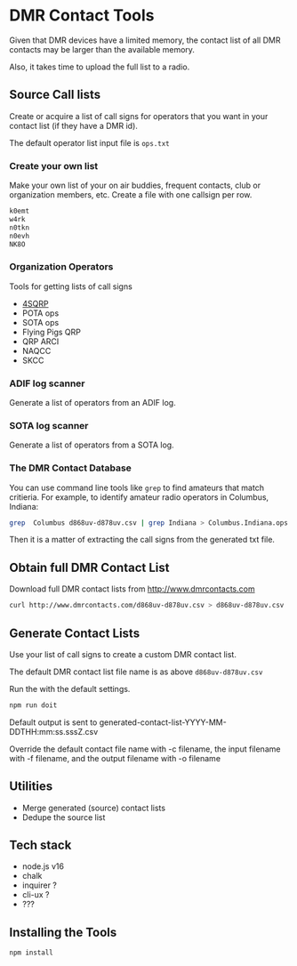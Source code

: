 # DMR Contact Tools

Given that DMR devices have a limited memory, the contact list of all DMR contacts may be larger than the available memory.

Also, it takes time to upload the full list to a radio.

## Source Call lists

Create or acquire a list of call signs for operators that you want in your contact list (if they have a DMR id).

The default operator list input file is `ops.txt`

### Create your own list

Make your own list of your on air buddies, frequent contacts, club or organization members, etc.  Create a file with one callsign per row.

```txt
k0emt
w4rk
n0tkn
n0evh
NK8O
```

### Organization Operators

Tools for getting lists of call signs

- [4SQRP](op-list-providers/4SQRP/README.md)
- POTA ops
- SOTA ops
- Flying Pigs QRP
- QRP ARCI
- NAQCC
- SKCC

### ADIF log scanner

Generate a list of operators from an ADIF log.

### SOTA log scanner

Generate a list of operators from a SOTA log.

### The DMR Contact Database

You can use command line tools like `grep` to find amateurs that match critieria.  For example, to identify amateur radio operators in Columbus, Indiana:

```sh
grep  Columbus d868uv-d878uv.csv | grep Indiana > Columbus.Indiana.ops.txt
```

Then it is a matter of extracting the call signs from the generated txt file.

## Obtain full DMR Contact List

Download full DMR contact lists from <http://www.dmrcontacts.com>

```sh
curl http://www.dmrcontacts.com/d868uv-d878uv.csv > d868uv-d878uv.csv
```

## Generate Contact Lists

Use your list of call signs to create a custom DMR contact list.

The default DMR contact list file name is as above `d868uv-d878uv.csv`

Run the with the default settings.

```sh
npm run doit
```

Default output is sent to generated-contact-list-YYYY-MM-DDTHH:mm:ss.sssZ.csv

Override the default contact file name with -c filename, the input filename with -f filename, and the output filename with -o filename

## Utilities

- Merge generated (source) contact lists
- Dedupe the source list

## Tech stack

- node.js v16
- chalk
- inquirer ?
- cli-ux ?
- ???

## Installing the Tools

```sh
npm install
```
